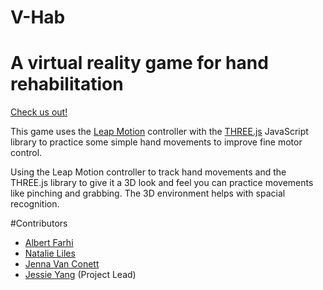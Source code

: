# V-Hab
# A virtual reality game for hand rehabilitation

[Check us out!](http://v-hab.herokuapp.com/index.html)

This game uses the [Leap Motion](https://www.leapmotion.com/) controller with the [THREE.js](https://threejs.org/) JavaScript library to practice some simple hand movements to improve fine motor control.

Using the Leap Motion controller to track hand movements and the THREE.js library to give it a 3D look and feel you can practice movements like pinching and grabbing. The 3D environment helps with spacial recognition.

#Contributors

* [Albert Farhi](https://github.com/faralbrt)
* [Natalie Liles](https://github.com/nliles)
* [Jenna Van Conett](https://github.com/jenvanc)
* [Jessie Yang](https://github.com/jessieyang0320) (Project Lead)

